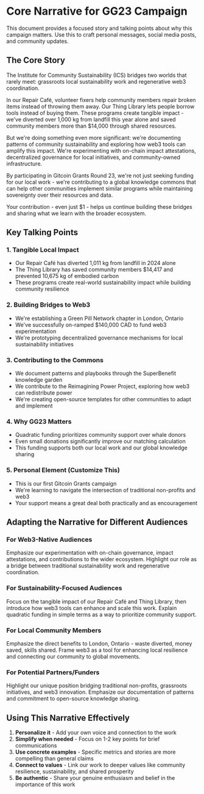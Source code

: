 # Core Narrative for GG23 Campaign

This document provides a focused story and talking points about why this campaign matters. Use this to craft personal messages, social media posts, and community updates.

## The Core Story

The Institute for Community Sustainability (ICS) bridges two worlds that rarely meet: grassroots local sustainability work and regenerative web3 coordination.

In our Repair Café, volunteer fixers help community members repair broken items instead of throwing them away. Our Thing Library lets people borrow tools instead of buying them. These programs create tangible impact - we've diverted over 1,000 kg from landfill this year alone and saved community members more than $14,000 through shared resources.

But we're doing something even more significant: we're documenting patterns of community sustainability and exploring how web3 tools can amplify this impact. We're experimenting with on-chain impact attestations, decentralized governance for local initiatives, and community-owned infrastructure.

By participating in Gitcoin Grants Round 23, we're not just seeking funding for our local work - we're contributing to a global knowledge commons that can help other communities implement similar programs while maintaining sovereignty over their resources and data.

Your contribution - even just $1 - helps us continue building these bridges and sharing what we learn with the broader ecosystem.

## Key Talking Points

### 1. Tangible Local Impact
- Our Repair Café has diverted 1,011 kg from landfill in 2024 alone
- The Thing Library has saved community members $14,417 and prevented 10,675 kg of embodied carbon
- These programs create real-world sustainability impact while building community resilience

### 2. Building Bridges to Web3
- We're establishing a Green Pill Network chapter in London, Ontario
- We've successfully on-ramped $140,000 CAD to fund web3 experimentation
- We're prototyping decentralized governance mechanisms for local sustainability initiatives

### 3. Contributing to the Commons
- We document patterns and playbooks through the SuperBenefit knowledge garden
- We contribute to the Reimagining Power Project, exploring how web3 can redistribute power
- We're creating open-source templates for other communities to adapt and implement

### 4. Why GG23 Matters
- Quadratic funding prioritizes community support over whale donors
- Even small donations significantly improve our matching calculation
- This funding supports both our local work and our global knowledge sharing

### 5. Personal Element (Customize This)
- This is our first Gitcoin Grants campaign
- We're learning to navigate the intersection of traditional non-profits and web3
- Your support means a great deal both practically and as encouragement

## Adapting the Narrative for Different Audiences

### For Web3-Native Audiences
Emphasize our experimentation with on-chain governance, impact attestations, and contributions to the wider ecosystem. Highlight our role as a bridge between traditional sustainability work and regenerative coordination.

### For Sustainability-Focused Audiences
Focus on the tangible impact of our Repair Café and Thing Library, then introduce how web3 tools can enhance and scale this work. Explain quadratic funding in simple terms as a way to prioritize community support.

### For Local Community Members
Emphasize the direct benefits to London, Ontario - waste diverted, money saved, skills shared. Frame web3 as a tool for enhancing local resilience and connecting our community to global movements.

### For Potential Partners/Funders
Highlight our unique position bridging traditional non-profits, grassroots initiatives, and web3 innovation. Emphasize our documentation of patterns and commitment to open-source knowledge sharing.

## Using This Narrative Effectively

1. **Personalize it** - Add your own voice and connection to the work
2. **Simplify when needed** - Focus on 1-2 key points for brief communications
3. **Use concrete examples** - Specific metrics and stories are more compelling than general claims
4. **Connect to values** - Link our work to deeper values like community resilience, sustainability, and shared prosperity
5. **Be authentic** - Share your genuine enthusiasm and belief in the importance of this work